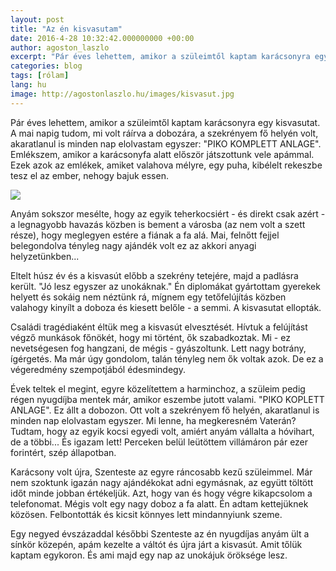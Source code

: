 ```yaml
---
layout: post
title: "Az én kisvasutam"
date: 2016-4-28 10:32:42.000000000 +00:00
author: agoston_laszlo
excerpt: "Pár éves lehettem, amikor a szüleimtől kaptam karácsonyra egy kisvasutat. Ez állt a dobozán: PIKO KOMPLETT ANLAGE. Emlékszem, amikor a karácsonyfa alatt először játszottunk vele apámmal. Ezek azok az emlékek, amiket valahova mélyre, egy puha, kibélelt rekeszbe tesz el az ember, nehogy bajuk essen."
categories: blog
tags: [rólam]
lang: hu
image: http://agostonlaszlo.hu/images/kisvasut.jpg
---
```

Pár éves lehettem, amikor a szüleimtől kaptam karácsonyra egy kisvasutat. A mai napig tudom, mi volt ráírva a dobozára, a szekrényem fő helyén volt, akaratlanul is minden nap elolvastam egyszer: "PIKO KOMPLETT ANLAGE". Emlékszem, amikor a karácsonyfa alatt először játszottunk vele apámmal. Ezek azok az emlékek, amiket valahova mélyre, egy puha, kibélelt rekeszbe tesz el az ember, nehogy bajuk essen.

![](http://agostonlaszlo.hu/images/kisvasut.jpg)

Anyám sokszor mesélte, hogy az egyik teherkocsiért  - és direkt csak azért - a legnagyobb havazás közben is bement a városba (az nem volt a szett része), hogy meglegyen estére a fiának a fa alá. Mai, felnőtt fejjel belegondolva tényleg nagy ajándék volt ez az akkori anyagi helyzetünkben...

Eltelt húsz év és a kisvasút előbb a szekrény tetejére, majd a padlásra került. "Jó lesz egyszer az unokáknak." Én diplomákat gyártottam gyerekek helyett és sokáig nem néztünk rá, mígnem egy tetőfelújítás közben valahogy kinyílt a doboza és kiesett belőle - a semmi. A kisvasutat ellopták.

Családi tragédiaként éltük meg a kisvasút elvesztését. Hívtuk a felújítást végző munkások főnökét, hogy mi történt, ők szabadkoztak. Mi - ez nevetségesen fog hangzani, de mégis - gyászoltunk. Lett nagy botrány, ígérgetés. Ma már úgy gondolom, talán tényleg nem ők voltak azok. De ez a végeredmény szempotjából édesmindegy.

Évek teltek el megint, egyre közelítettem a harminchoz, a szüleim pedig régen nyugdíjba mentek már, amikor eszembe jutott valami. "PIKO KOPLETT ANLAGE". Ez állt a dobozon. Ott volt a szekrényem fő helyén, akaratlanul is minden nap elolvastam egyszer. Mi lenne, ha megkeresném Vaterán? Tudtam, hogy az egyik kocsi egyedi volt, amiért anyám vállalta a hóvihart, de a többi... És igazam lett! Perceken belül leütöttem villámáron pár ezer forintért, szép állapotban.

Karácsony volt újra, Szenteste az egyre ráncosabb kezű szüleimmel. Már nem szoktunk igazán nagy ajándékokat adni egymásnak, az együtt töltött időt minde jobban értékeljük. Azt, hogy van és hogy végre kikapcsolom a telefonomat. Mégis volt egy nagy doboz a fa alatt. Én adtam kettejüknek közösen. Felbontották és kicsit könnyes lett mindannyiunk szeme.

Egy negyed évszázaddal későbbi Szenteste az én nyugdíjas anyám ült a sínkör közepén, apám kezelte a váltót és újra járt a kisvasút. Amit tőlük kaptam egykoron. És ami majd egy nap az unokájuk öröksége lesz.
